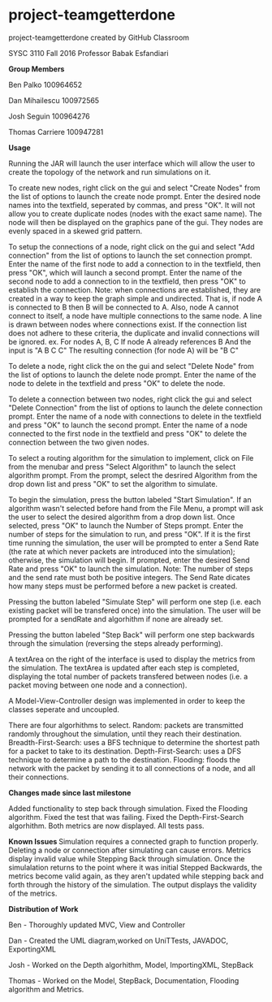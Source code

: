 # project-teamgetterdone
project-teamgetterdone created by GitHub Classroom

SYSC 3110 Fall 2016
Professor Babak Esfandiari

<B>Group Members </B>

Ben Palko 100964652

Dan Mihailescu	100972565

Josh Seguin	100964276

Thomas Carriere 100947281

<B>Usage</B>

Running the JAR will launch the user interface which will allow the user to create the topology of the network and run simulations on it.

To create new nodes, right click on the gui and select "Create Nodes" from the list of options to launch the create node prompt. Enter the desired node names into the textfield, seperated by commas, and press "OK".
It will not allow you to create duplicate nodes (nodes with the exact same name). The node will then be displayed on the graphics pane of the gui. They nodes are evenly spaced in a skewed grid pattern.

To setup the connections of a node, right click on the gui and select "Add connection" from the list of options to launch the set connection prompt. Enter the name of the first node to add a connection to in the textfield, then press "OK", which will launch a second prompt. Enter the name of the second node to add a connection to in the textfield, then press "OK" to establish the connection.
Note: when connections are established, they are created in a way to keep the graph simple and undirected.
That is, if node A is connected to B then B will be connected to A. Also, node A cannot connect to itself, a node have multiple connections to the same node. A line is drawn between nodes where connections exist.
If the connection list does not adhere to these criteria, the duplicate and invalid connections will be ignored.
ex.
For nodes A, B, C
If node A already references B 
And the input is "A B C C"
The resulting connection (for node A) will be "B C"

To delete a node, right click the on the gui and select "Delete Node" from the list of options to launch the delete node prompt. Enter the name of the node to delete in the textfield and press "OK" to delete the node.

To delete a connection between two nodes, right click the gui and select "Delete Connection" from the list of options to launch the delete connection prompt. Enter the name of a node with connections to delete in the textfield and press "OK" to launch the second prompt. Enter the name of a node connected to the first node in the textfield and press "OK" to delete the connection between the two given nodes.

To select a routing algorithm for the simulation to implement, click on File from the menubar and press "Select Algorithm" to launch the select algorithm prompt. From the prompt, select the desrired Algorithm from the drop down list and press "OK" to set the algorithm to simulate.

To begin the simulation, press the button labeled "Start Simulation". If an algorithm wasn't selected before hand from the File Menu, a prompt will ask the user to select the desired algorithm from a drop down list. Once selected, press "OK" to launch the Number of Steps prompt. Enter the number of steps for the simulation to run, and press "OK". If it is the first time running the simulation, the user will be prompted to enter a Send Rate (the rate at which never packets are introduced into the simulation); otherwise, the simulation will begin. If prompted, enter the desired Send Rate and press "OK" to launch the simulation.
Note: The number of steps and the send rate must both be positive integers. 
      The Send Rate dicates how many steps must be performed before a new packet is created.

Pressing the button labeled "Simulate Step" will perform one step (i.e. each existing packet will be transfered once) into the simulation. The user will be prompted for a sendRate and algorhithm if none are already set.

Pressing the button labeled "Step Back" will perform one step backwards through the simulation (reversing the steps already performing).

A textArea on the right of the interface is used to display the metrics from the simulation. The textArea is updated after each step is completed, displaying the total number of packets transfered between nodes (i.e. a packet moving between one node and a connection).

A Model-View-Controller design was implemented in order to keep the classes seperate and uncoupled.

There are four algorhithms to select.
Random: packets are transmitted randomly throughout the simulation, until they reach their destination.
Breadth-First-Search: uses a BFS technique to determine the shortest path for a packet to take to its destination.
Depth-First-Search: uses a DFS technique to determine a path to the destination.
Flooding: floods the network with the packet by sending it to all connections of a node, and all their connections.

<B>Changes made since last milestone</B>

Added functionality to step back through simulation.
Fixed the Flooding algorithm.
Fixed the test that was failing.
Fixed the Depth-First-Search algorhithm.
Both metrics are now displayed.
All tests pass.

<B>Known Issues </B>
Simulation requires a connected graph to function properly.
Deleting a node or connection after simulating can cause errors.
Metrics display invalid value while Stepping Back through simulation. Once the simulalation returns to the point where it was initial Stepped Backwards, the metrics become valid again, as they aren't updated while stepping back and forth through the history of the simulation. The output displays the validity of the metrics.

<B>Distribution of Work</B>

Ben - Thoroughly updated MVC, View and Controller

Dan - Created the UML diagram,worked on UniTTests, JAVADOC, ExportingXML

Josh - Worked on the Depth algorhithm, Model, ImportingXML, StepBack

Thomas - Worked on the Model, StepBack, Documentation, Flooding algorithm and Metrics.

